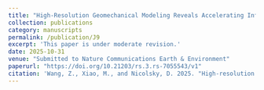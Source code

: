 ```yaml
---
title: "High-Resolution Geomechanical Modeling Reveals Accelerating Infrastructure Risks from Permafrost Degradation in Northern Alaska"
collection: publications
category: manuscripts
permalink: /publication/J9
excerpt: 'This paper is under moderate revision.'
date: 2025-10-31
venue: "Submitted to Nature Communications Earth & Environment"
paperurl: "https://doi.org/10.21203/rs.3.rs-7055543/v1"
citation: 'Wang, Z., Xiao, M., and Nicolsky, D. 2025. "High-resolution geomechanical modeling reveals accelerating infrastructure risks from permafrost degradation in Northern Alaska." Commun. Earth Environ. Preprint at https://doi.org/10.21203/rs.3.rs-7055543/v1. (under review).'
---
```

